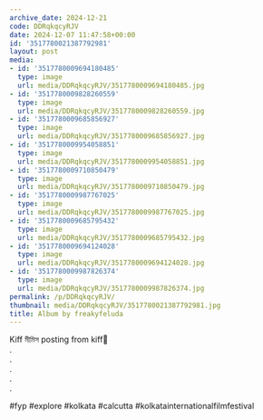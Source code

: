 ```yaml
---
archive_date: 2024-12-21
code: DDRqkqcyRJV
date: 2024-12-07 11:47:58+00:00
id: '3517780021387792981'
layout: post
media:
- id: '3517780009694180485'
  type: image
  url: media/DDRqkqcyRJV/3517780009694180485.jpg
- id: '3517780009828260559'
  type: image
  url: media/DDRqkqcyRJV/3517780009828260559.jpg
- id: '3517780009685856927'
  type: image
  url: media/DDRqkqcyRJV/3517780009685856927.jpg
- id: '3517780009954058851'
  type: image
  url: media/DDRqkqcyRJV/3517780009954058851.jpg
- id: '3517780009710850479'
  type: image
  url: media/DDRqkqcyRJV/3517780009710850479.jpg
- id: '3517780009987767025'
  type: image
  url: media/DDRqkqcyRJV/3517780009987767025.jpg
- id: '3517780009685795432'
  type: image
  url: media/DDRqkqcyRJV/3517780009685795432.jpg
- id: '3517780009694124028'
  type: image
  url: media/DDRqkqcyRJV/3517780009694124028.jpg
- id: '3517780009987826374'
  type: image
  url: media/DDRqkqcyRJV/3517780009987826374.jpg
permalink: /p/DDRqkqcyRJV/
thumbnail: media/DDRqkqcyRJV/3517780021387792981.jpg
title: Album by freakyfeluda
---
```


Kiff মীমিস posting from kiff🤑  
.  
.  
.  
.  
.  
  
#fyp #explore #kolkata #calcutta #kolkatainternationalfilmfestival